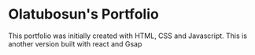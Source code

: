 # Olatubosun's Portfolio

This portfolio was initially created with HTML, CSS and Javascript. This is another version built with react and Gsap

